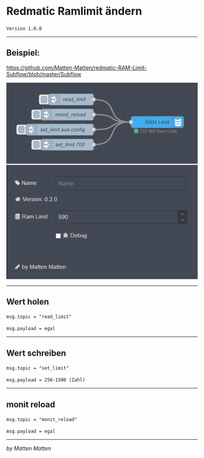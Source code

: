 # Redmatic Ramlimit ändern

`Version 1.0.0`

---
## Beispiel:

https://github.com/Matten-Matten/redmatic-RAM-Limit-Subflow/blob/master/Subflow

![picture](https://raw.githubusercontent.com/Matten-Matten/redmatic-RAM-Limit-Subflow/master/RAM%20Limit.png)
![picture](https://raw.githubusercontent.com/Matten-Matten/redmatic-RAM-Limit-Subflow/master/RAM%20Limit%20conf.png)

---
## Wert holen
`msg.topic = "read_limit"`

`msg.payload = egal`


---

## Wert schreiben
`msg.topic = "set_limit"`

`msg.payload = 250-1500 (Zahl)`


---
## monit reload
`msg.topic = "monit_reload"`

`msg.payload = egal`

---

_by Matten Matten_
